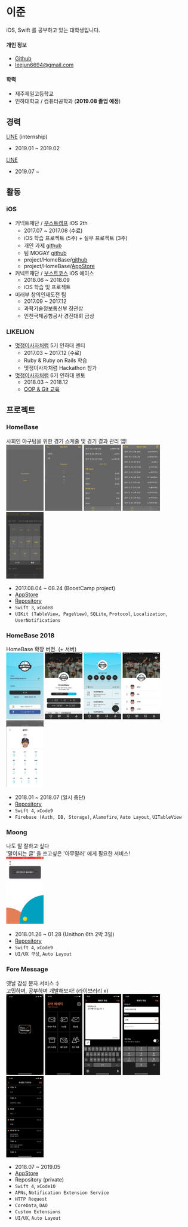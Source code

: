 # 이준

iOS, Swift 를 공부하고 있는 대학생입니다.

#### 개인 정보
- [Github](https://github.com/leejun6694)
- leejun6694@gmail.com

#### 학력
- 제주제일고등학교
- 인하대학교 / 컴퓨터공학과 (**2019.08 졸업 예정**)

## 경력
[LINE](https://linepluscorp.com/) (internship)
- 2019.01 ~ 2019.02

[LINE](https://linepluscorp.com/)
- 2019.07 ~

## 활동
### iOS
- 커넥트재단 / [부스트캠프](http://boostcamp.connect.or.kr/) iOS 2th
  - 2017.07 ~ 2017.08 (수료)
  - iOS 학습 프로젝트 (5주) + 실무 프로젝트 (3주)
  - 개인 과제 [github](https://github.com/leejun6694/BoostCamp_iOS_kooma)
  - 팀 MOGAY [github](https://github.com/leejun6694/BoostCamp_mogay)
  - project/HomeBase/[github](https://github.com/leejun6694/HomeBase)
  - project/HomeBase/[AppStore](https://itunes.apple.com/kr/app/homebase-for-baseball-team/id1279185667?l=en&mt=8)
- 커넥트재단 / [부스트코스](https://www.edwith.org/boostcourse-ios) iOS 에이스
  - 2018.06 ~ 2018.09
  - iOS 학습 및 프로젝트
- 미래부 창의인재도전 팀
  - 2017.09 ~ 2017.12
  - 과학기술정보통신부 장관상
  - 인천국제공항공사 경진대회 금상

### LIKELION
- [멋쟁이사자처럼](https://likelion.net/) 5기 인하대 멘티   
  - 2017.03 ~ 2017.12 (수료)
  - Ruby & Ruby on Rails 학습
  - 멋쟁이사자처럼 Hackathon 참가
- [멋쟁이사자처럼](https://likelion.net/) 6기 인하대 멘토  
  - 2018.03 ~ 2018.12
  - [OOP & Git 교육](https://slides.com/leejun6694)

## 프로젝트
### HomeBase
사회인 야구팀을 위한 경기 스케줄 및 경기 결과 관리 앱!  
<img src="images/HomeBase/team_register.png" width="100"> <img src="images/HomeBase/player_register.png" width="100"> <img src="images/HomeBase/main.png" width="100"> <img src="images/HomeBase/schedule.png" width="100"> <img src="images/HomeBase/player_record.png" width="100">
- 2017.08.04 ~ 08.24 (BoostCamp project)
- [AppStore](https://apps.apple.com/kr/app/homebase-for-baseball-team/id1279185667)
- [Repository](https://github.com/leejun6694/HomeBase)
- `Swift 3`, `xCode8`
- `UIKit (TableView, PageView)`, `SQLite`, `Protocol`, `Localization`, `UserNotifications`

### HomeBase 2018
HomeBase 확장 버전. (+ 서버)  
<img src="images/HomeBase_2018/login.png" width="100"> <img src="images/HomeBase_2018/main_tabbar.png" width="100"> <img src="images/HomeBase_2018/main_schedule_tabbar.png" width="100"> <img src="images/HomeBase_2018/main_team_tabbar.png" width="100"> <img src="images/HomeBase_2018/main_record_batter.png" width="100">
- 2018.01 ~ 2018.07 (일시 중단)
- [Repository](https://github.com/leejun6694/HomeBase_iOS)
- `Swift 4`, `xCode9`
- `Firebase (Auth, DB, Storage)`, `Alamofire`, `Auto Layout`, `UITableView`

### Moong
나도 말 잘하고 싶다  
'말이되는 글' 을 쓰고싶은 '아무말러' 에게 필요한 서비스!  
<img src="images/Moong/sample.gif" width="100">
- 2018.01.26 ~ 01.28 (Unithon 6th 2박 3일)
- [Repository](https://github.com/leejun6694/MOONG_iOS)
- `Swift 4`, `xCode9`
- `UI/UX 구성`, `Auto Layout`

### Fore Message
옛날 감성 문자 서비스 :)  
고민하며, 공부하며  개발해보자! (라이브러리 x)  
<img src="images/ForeMessage/launch_screen.jpg" width="100">
<img src="images/ForeMessage/main.jpg" width="100">
<img src="images/ForeMessage/message_write.jpg" width="100">
<img src="images/ForeMessage/message_send.jpg" width="100">
<img src="images/ForeMessage/receive_box.jpg" width="100">
- 2018.07 ~ 2019.05
- [AppStore](https://apps.apple.com/kr/app/foremessage/id1463129451)
- Repository (private)
- `Swift 4`, `xCode10`
- `APNs`, `Notification Extension Service`
- `HTTP Request`
- `CoreData`, `DAO`
- `Custom Extensions`
- `UI/UX`, `Auto Layout`
